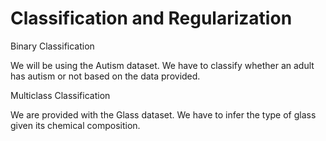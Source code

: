 # Classification and Regularization

Binary Classification

We will be using the Autism dataset. We have to classify whether an adult has autism or not based on the data provided.

Multiclass Classification

We are provided with the Glass dataset. We have to infer the type of glass given its chemical composition.
